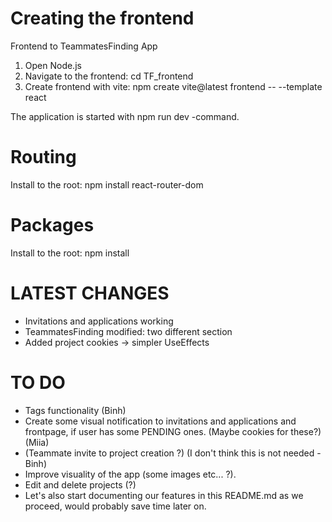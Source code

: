 # Creating the frontend
Frontend to TeammatesFinding App

1. Open Node.js
2. Navigate to the frontend: cd TF_frontend
3. Create frontend with vite: npm create vite@latest frontend -- --template react

The application is started with npm run dev -command.

# Routing 
Install to the root: npm install react-router-dom

# Packages
Install to the root: npm install

# LATEST CHANGES 
- Invitations and applications working
- TeammatesFinding modified: two different section
- Added project cookies -> simpler UseEffects 

# TO DO
- Tags functionality (Binh)
- Create some visual notification to invitations and applications and frontpage, if user has some PENDING ones. (Maybe cookies for these?) (Miia)
- (Teammate invite to project creation ?) (I don't think this is not needed - Binh)
- Improve visuality of the app (some images etc... ?).
- Edit and delete projects (?) 
- Let's also start documenting our features in this README.md as we proceed, would probably save time later on.

